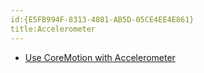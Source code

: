 ```yaml
---
id:{E5FB994F-8313-4081-AB5D-05CE4EE4E861}  
title:Accelerometer  
---
```


-   [Use CoreMotion with Accelerometer](/recipes/ios/input/accelerometer/use_coremotion_with_accelerometer)
